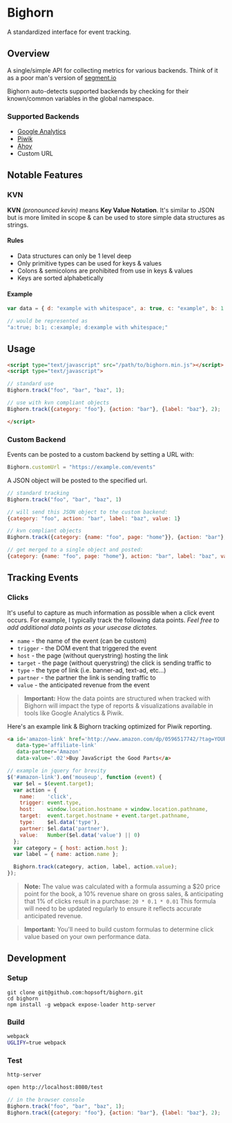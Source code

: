 # Bighorn

A standardized interface for event tracking.

## Overview

A single/simple API for collecting metrics for various backends.
Think of it as a poor man's version of [segment.io](https://segment.com/)

Bighorn auto-detects supported backends by checking for their known/common variables in the global namespace.

### Supported Backends

* [Google Analytics](https://developers.google.com/analytics)
* [Piwik](https://developer.piwik.org/)
* [Ahoy](https://github.com/ankane/ahoy)
* Custom URL

## Notable Features

### KVN

__KVN__ *(pronounced kevin)* means __Key Value Notation__.
It's similar to JSON but is more limited in scope & can be used to store simple data structures as strings.

#### Rules

* Data structures can only be 1 level deep
* Only primitive types can be used for keys & values
* Colons & semicolons are prohibited from use in keys & values
* Keys are sorted alphabetically

#### Example

```javascript
var data = { d: "example with whitespace", a: true, c: "example", b: 1 };

// would be represented as
"a:true; b:1; c:example; d:example with whitespace;"
```

## Usage

```html
<script type="text/javascript" src="/path/to/bighorn.min.js"></script>
<script type="text/javascript">

// standard use
Bighorn.track("foo", "bar", "baz", 1);

// use with kvn compliant objects
Bighorn.track({category: "foo"}, {action: "bar"}, {label: "baz"}, 2);

</script>
```

### Custom Backend

Events can be posted to a custom backend by setting a URL with:

```javascript
Bighorn.customUrl = "https://example.com/events"
```

A JSON object will be posted to the specified url.

```javascript
// standard tracking
Bighorn.track("foo", "bar", "baz", 1)

// will send this JSON object to the custom backend:
{category: "foo", action: "bar", label: "baz", value: 1}

// kvn compliant objects
Bighorn.track({category: {name: "foo", page: "home"}}, {action: "bar"}, {label: "baz"}, 2)

// get merged to a single object and posted:
{category: {name: "foo", page: "home"}, action: "bar", label: "baz", value: 2}
```

## Tracking Events

### Clicks

It's useful to capture as much information as possible when a click event occurs.
For example, I typically track the following data points.
_Feel free to add additional data points as your usecase dictates._

- `name`    - the name of the event (can be custom)
- `trigger` - the DOM event that triggered the event
- `host`    - the page (without querystring) hosting the link
- `target`  - the page (without querystring) the click is sending traffic to
- `type`    - the type of link (i.e. banner-ad, text-ad, etc...)
- `partner` - the partner the link is sending traffic to
- `value`   - the anticipated revenue from the event

> __Important:__ How the data points are structured when tracked with Bighorn will impact the type of reports & visualizations available in tools like Google Analytics & Piwik.

Here's an example link & Bighorn tracking optimized for Piwik reporting.

```html
<a id='amazon-link' href='http://www.amazon.com/dp/0596517742/?tag=YOUR_ASSOCIATES_ID'
   data-type='affiliate-link'
   data-partner='Amazon'
   data-value='.02'>Buy JavaScript the Good Parts</a>
```

```javascript
// example in jquery for brevity
$('#amazon-link').on('mouseup', function (event) {
  var $el = $(event.target);
  var action = {
    name:    'click',
    trigger: event.type,
    host:    window.location.hostname + window.location.pathname,
    target:  event.target.hostname + event.target.pathname,
    type:    $el.data('type'),
    partner: $el.data('partner'),
    value:   Number($el.data('value') || 0)
  };
  var category = { host: action.host };
  var label = { name: action.name };

  Bighorn.track(category, action, label, action.value);
});
```

> __Note:__ The value was calculated with a formula assuming
>           a $20 price point for the book,
>           a 10% revenue share on gross sales,
>           & anticipating that 1% of clicks result in a purchase:
>           `20 * 0.1 * 0.01`
>           This formula will need to be updated regularly to ensure it reflects accurate anticipated revenue.

> __Important:__ You'll need to build custom formulas to determine click value based on your own performance data.

## Development

### Setup

```
git clone git@github.com:hopsoft/bighorn.git
cd bighorn
npm install -g webpack expose-loader http-server
```

### Build

```sh
webpack
UGLIFY=true webpack
```

### Test

```sh
http-server
```

```sh
open http://localhost:8080/test
```

```javascript
// in the browser console
Bighorn.track("foo", "bar", "baz", 1);
Bighorn.track({category: "foo"}, {action: "bar"}, {label: "baz"}, 2);
```

